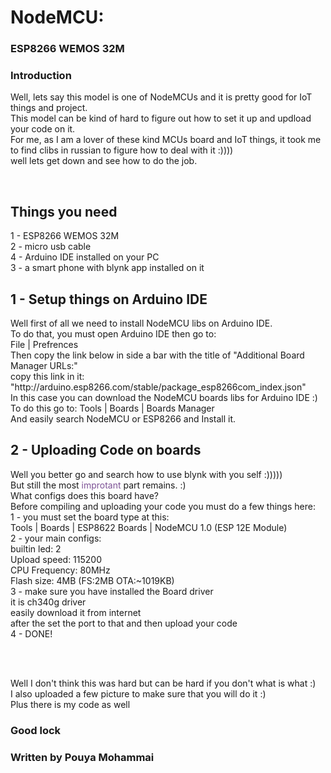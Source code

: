 # NodeMCU:
### ESP8266 WEMOS 32M

<p>
<h3>Introduction</h3>  
Well, lets say this model is one of NodeMCUs and it is pretty good for IoT things and project.<br>
This model can be kind of hard to figure out how to set it up and updload your code on it.<br>
For me, as I am a lover of these kind MCUs board and IoT things, it took me to find clibs in russian 
to figure how to deal with it :))))<br>
well lets get down and see how to do the job.<br>
</p>
<br>

## Things you need
<p>
1 - ESP8266 WEMOS 32M <br>
2 - micro usb cable <br>
4 - Arduino IDE installed on your PC <br>
3 - a smart phone with blynk app installed on it <br>
</p>

## 1 - Setup things on Arduino IDE
<p>
Well first of all we need to install NodeMCU libs on Arduino IDE. <br>
To do that, you must open Arduino IDE then go to:<br>
File | Prefrences <br>
Then copy the link below in side a bar with the title of "Additional Board Manager URLs:"<br>
copy this link in it: "http://arduino.esp8266.com/stable/package_esp8266com_index.json" <br>
In this case you can download the NodeMCU boards libs for Arduino IDE :) <br>
To do this go to:  Tools | Boards | Boards Manager <br>
And easily search NodeMCU or ESP8266 and Install it.
</p>

## 2 - Uploading Code on boards
<p>
Well you better go and search how to use blynk with you self :)))))<br>
But still the most <span style="color:rgb(125, 82, 150)">improtant</span> part remains. :) <br>
What configs does this board have? <br>
Before compiling and uploading your code you must do a few things here: <br>
1 - you must set the board type at this:<br>
  Tools | Boards | ESP8622 Boards | NodeMCU 1.0 (ESP 12E Module) <br>
2 - your main configs:<br>
  builtin led: 2<br>
  Upload speed: 115200 <br>
  CPU Frequency: 80MHz<br>
  Flash size: 4MB (FS:2MB OTA:~1019KB) <br>
3 - make sure you have installed the Board driver<br>
  it is ch340g driver <br>
  easily download it from internet <br>
  after the set the port to that and then upload your code <br>
 4 - DONE!
</p>
<br>
<br>

Well I don't think this was hard but can be hard if you don't what is what :)<br>
I also uploaded a few picture to make sure that you will do it :)<br>
Plus there is my code as well<br>

### Good lock
### Written by Pouya Mohammai
